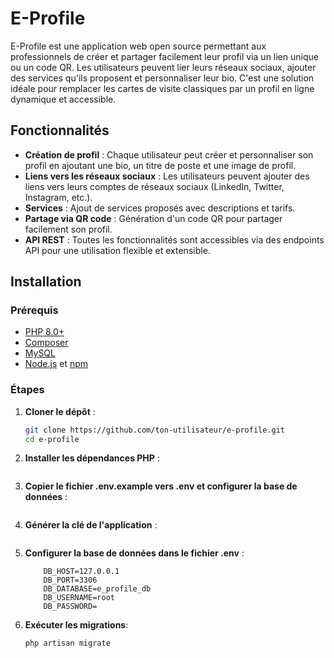 # E-Profile

E-Profile est une application web open source permettant aux professionnels de créer et partager facilement leur profil via un lien unique ou un code QR. Les utilisateurs peuvent lier leurs réseaux sociaux, ajouter des services qu'ils proposent et personnaliser leur bio. C'est une solution idéale pour remplacer les cartes de visite classiques par un profil en ligne dynamique et accessible.

## Fonctionnalités

-   **Création de profil** : Chaque utilisateur peut créer et personnaliser son profil en ajoutant une bio, un titre de poste et une image de profil.
-   **Liens vers les réseaux sociaux** : Les utilisateurs peuvent ajouter des liens vers leurs comptes de réseaux sociaux (LinkedIn, Twitter, Instagram, etc.).
-   **Services** : Ajout de services proposés avec descriptions et tarifs.
-   **Partage via QR code** : Génération d'un code QR pour partager facilement son profil.
-   **API REST** : Toutes les fonctionnalités sont accessibles via des endpoints API pour une utilisation flexible et extensible.

## Installation

### Prérequis

-   [PHP 8.0+](https://www.php.net/downloads)
-   [Composer](https://getcomposer.org/)
-   [MySQL](https://dev.mysql.com/downloads/)
-   [Node.js](https://nodejs.org/en/download/) et [npm](https://www.npmjs.com/get-npm)

### Étapes

1. **Cloner le dépôt** :
    ```bash
    git clone https://github.com/ton-utilisateur/e-profile.git
    cd e-profile
    ```
2. **Installer les dépendances PHP** :

    ```composer install

    ```

3. **Copier le fichier .env.example vers .env et configurer la base de données** :

    ```cp .env.example .env

    ```

4. **Générer la clé de l'application** :

    ```cp .env.example .env

    ```

5. **Configurer la base de données dans le fichier .env** :
    ```DB_CONNECTION=mysql
        DB_HOST=127.0.0.1
        DB_PORT=3306
        DB_DATABASE=e_profile_db
        DB_USERNAME=root
        DB_PASSWORD=
    ```
6. **Exécuter les migrations**:
    ```
    php artisan migrate
    ```
